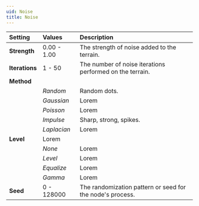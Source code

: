 ```yaml
---
uid: Noise
title: Noise
---
```


| Setting        | Values      | Description                                               |
| :------------- | :---------- | :-------------------------------------------------------- |
| **Strength**   | 0.00 - 1.00 | The strength of noise added to the terrain.               |
| **Iterations** | 1 - 50      | The number of noise iterations performed on the terrain.  |
| **Method**     |             |
|                | *Random*    | Random dots.                                              |
|                | *Gaussian*  | Lorem                                                     |
|                | *Poisson*   | Lorem                                                     |
|                | *Impulse*   | Sharp, strong, spikes.                                    |
|                | *Laplacian* | Lorem                                                     |
| **Level**      | Lorem       |
|                | *None*      | Lorem                                                     |
|                | *Level*     | Lorem                                                     |
|                | *Equalize*  | Lorem                                                     |
|                | *Gamma*     | Lorem                                                     |
| **Seed**       | 0 - 128000  | The randomization pattern or seed for the node's process. |



